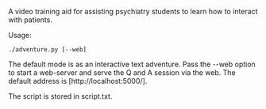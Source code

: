 A video training aid for assisting psychiatry students to learn how to interact
with patients.

Usage:

    ./adventure.py [--web]

The default mode is as an interactive text adventure.  Pass the --web option to
start a web-server and serve the Q and A session via the web.  The default
address is [http://localhost:5000/].

The script is stored in script.txt.

